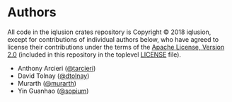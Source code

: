 # Authors

All code in the iqlusion crates repository is Copyright © 2018 iqlusion, except
for contributions of individual authors below, who have agreed to license their
contributions under the terms of the [Apache License, Version 2.0]
(included in this repository in the toplevel [LICENSE] file).

[Apache License, Version 2.0]: https://www.apache.org/licenses/LICENSE-2.0
[LICENSE]: https://github.com/iqlusioninc/crates/blob/master/LICENSE

* Anthony Arcieri ([@tarcieri](https://github.com/tarcieri))
* David Tolnay ([@dtolnay](https://github.com/dtolnay))
* Murarth ([@murarth](https://github.com/murarth))
* Yin Guanhao ([@sopium](https://github.com/sopium))
